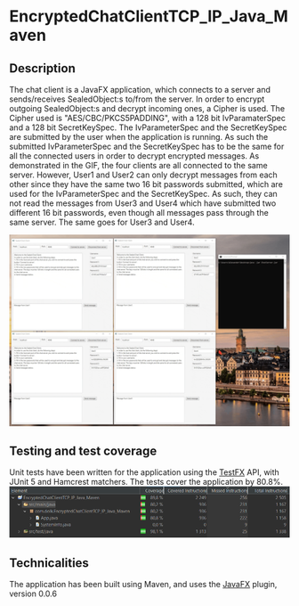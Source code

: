 # EncryptedChatClientTCP_IP_Java_Maven
## Description
The chat client is a JavaFX application, which connects to a server and sends/receives SealedObject:s to/from the server. 
In order to encrypt outgoing SealedObject:s and decrypt incoming ones, a Cipher is used.
The Cipher used is "AES/CBC/PKCS5PADDING", with a 128 bit IvParamaterSpec and a 128 bit SecretKeySpec.
The IvParameterSpec and the SecretKeySpec are submitted by the user when the application is running.
As such the submitted IvParameterSpec and the SecretKeySpec has to be the same for all the connected users in order to decrypt encrypted messages.
As demonstrated in the GIF, the four clients are all connected to the same server. However, User1 and User2 can only decrypt messages from each other since they have the same two 16 bit passwords submitted, which are used for the IvParameterSpec and the SecretKeySpec. As such, they can not read the messages from User3 and User4 which have submitted two different 16 bit passwords, even though all messages pass through the same server. The same goes for User3 and User4. 

![GIF showing demo of the chat client](https://github.com/Alex01234/EncryptedChatClientTCP_IP_Java_Maven/blob/master/EncryptedChatClient_demo.gif?)

## Testing and test coverage 
Unit tests have been written for the application using the [TestFX](https://github.com/TestFX/TestFX) API, with JUnit 5 and Hamcrest matchers. The tests cover the application by 80.8%. 
![Image showing test coverage of 80,8% for class App.java](https://github.com/Alex01234/EncryptedChatClientTCP_IP_Java_Maven/blob/master/EncryptedChatClientTCP_IP_Java_Maven_test_coverage.PNG?raw=true)

## Technicalities
The application has been built using Maven, and uses the [JavaFX](https://openjfx.io/openjfx-docs/#maven) plugin, version 0.0.6
